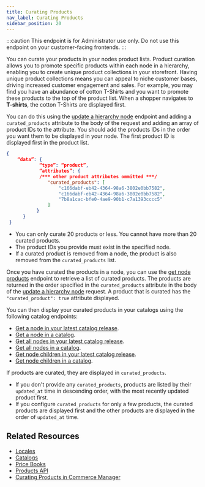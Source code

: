 ```yaml
---
title: Curating Products
nav_label: Curating Products
sidebar_position: 20
---
```


:::caution
This endpoint is for Administrator use only. Do not use this endpoint on your customer-facing frontends.
:::

You can curate your products in your nodes product lists. Product curation allows you to promote specific products within each node in a hierarchy, enabling you to create unique product collections in your storefront. Having unique product collections means you can appeal to niche customer bases, driving increased customer engagement and sales. For example, you may find you have an abundance of cotton T-Shirts and you want to promote these products to the top of the product list. When a shopper navigates to **T-shirts**, the cotton T-Shirts are displayed first. 

You can do this using the [update a hierarchy node](https://beta.elasticpath.dev/docs/pxm/hierarchies/nodes-api/update-a-hierarchy-node) endpoint and adding a `curated_products` attribute to the body of the request and adding an array of product IDs to the attribute. You should add the products IDs in the order you want them to be displayed in your node. The first product ID is displayed first in the product list.

```json
{
    “data”: {
            “type”: “product”,
            “attributes”: {
            /*** other product attributes ommitted ***/
               "curated_products": [
                   "c166dabf-eb42-4364-98a6-3802e0bb7582",
                   "c166dabf-eb42-4364-98a6-3802e0bb7582",
                   "7b8a1cac-bfe0-4ae9-90b1-c7a1393cccc5"
               ]
           }
      }
 }
```

- You can only curate 20 products or less. You cannot have more than 20 curated products.
- The product IDs you provide must exist in the specified node.
- If a curated product is removed from a node, the product is also removed from the `curated_products` list.

Once you have curated the products in a node, you can use the [get node products](https://beta.elasticpath.dev/docs/pxm/hierarchies/node-relationships-api/get-node-products) endpoint to retrieve a list of curated products. The products are returned in the order specified in the `curated_products` attribute in the body of the [update a hierarchy node](https://beta.elasticpath.dev/docs/pxm/hierarchies/hierarchies-api/update-a-hierarchy) request. A product that is curated has the `"curated_product": true` attribute displayed. 

You can then display your curated products in your catalogs using the following catalog endpoints:

- [Get a node in your latest catalog release](https://beta.elasticpath.dev/docs/pxm/catalogs/catalog-latest-release/get-a-node-in-a-release).
- [Get a node in a catalog](https://beta.elasticpath.dev/docs/pxm/catalogs/shopper-catalog/get-a-node).
- [Get all nodes in your latest catalog release](https://beta.elasticpath.dev/docs/pxm/catalogs/catalog-latest-release/get-all-nodes-in-a-release).
- [Get all nodes in a catalog](https://beta.elasticpath.dev/docs/pxm/catalogs/shopper-catalog/get-all-nodes).
- [Get node children in your latest catalog release](https://beta.elasticpath.dev/docs/pxm/catalogs/catalog-latest-release/get-node-children-in-a-release).
- [Get node children in a catalog](https://beta.elasticpath.dev/docs/pxm/catalogs/shopper-catalog/get-node-children).

If products are curated, they are displayed in `curated_products`.

- If you don't provide any `curated_products`, products are listed by their `updated_at` time in descending order, with the most recently updated product first.
- If you configure `curated_products` for only a few products, the curated products are displayed first and the other products are displayed in the order of `updated_at` time.

## Related Resources

- [Locales](https://beta.elasticpath.dev/docs/pxm/products/locales/pxm-locales)
- [Catalogs](https://beta.elasticpath.dev/docs/pxm/catalogs)
- [Price Books](https://beta.elasticpath.dev/docs/pxm/pricebooks/price-books)
- [Products API](https://beta.elasticpath.dev/docs/pxm/products/ep-pxm-products-api/pxm-products-api-overview)
- [Curating Products in Commerce Manager](https://beta.elasticpath.dev/docs/pxm/products/pxm-products-commerce-manager/curating-products)
